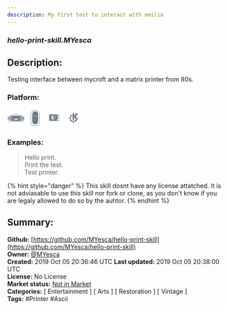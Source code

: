 ```yaml
---
description: My first test to interact with emilia
---
```


### _hello-print-skill.MYesca_  
## Description:  
Testing interface between mycroft and a matrix printer from 80s.  
  
  
### Platform:  
 ![Mark I](../.gitbook/assets/mark-1-icon.png)  ![Mark II](../.gitbook/assets/mark-2-icon.png)  ![Picroft](../.gitbook/assets/picroft-icon.png)  ![plasmoid](../.gitbook/assets/kde.png)   
### Examples:  
> Hello print.  
> Print the test.  
> Test printer.  
  
{% hint style="danger" %}
This skill dosnt have any license attatched. It is not adviasable to use this skill nor fork or clone, as you don't know if you are legaly allowed to do so by the auhtor.
{% endhint %}
  
## Summary:  
**Github:** [https://github.com/MYesca/hello-print-skill](https://github.com/MYesca/hello-print-skill)  
**Owner:** [@MYesca](https://github.com/MYesca)  
**Created:** 2019 Oct 05 20:36:46 UTC  **Last updated:** 2019 Oct 05 20:38:00 UTC  
**License:** No License  
**Market status:** [Not in Market](https://market.mycroft.ai/skill/)  
**Categories:** [ Entertainment ] [ Arts ] [ Restoration ] [ Vintage ]   
**Tags:** \#Printer \#Ascii   
